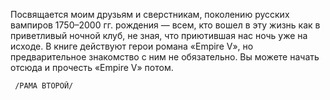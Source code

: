 <!--2016-12-10 17:49:53-->
Посвящается моим друзьям и сверстникам, поколению русских вампиров 1750–2000 гг. рождения — всем, кто вошел в эту жизнь как в приветливый ночной клуб, не зная, что приютившая нас ночь уже на исходе.
    В книге действуют герои романа «Empire V», но предварительное знакомство с ним не обязательно. Вы можете начать отсюда и прочесть «Empire V» потом.
    
     /РАМА ВТОРОЙ/